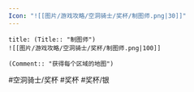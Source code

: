 ```yaml
---
Icon: "![[图片/游戏攻略/空洞骑士/奖杯/制图师.png|30]]"
---
```

```ad-common-silver-trophy
title: (Title:: "制图师")
![[图片/游戏攻略/空洞骑士/奖杯/制图师.png|100]]

(Comment:: "获得每个区域的地图")
```

#空洞骑士/奖杯 #奖杯 #奖杯/银
